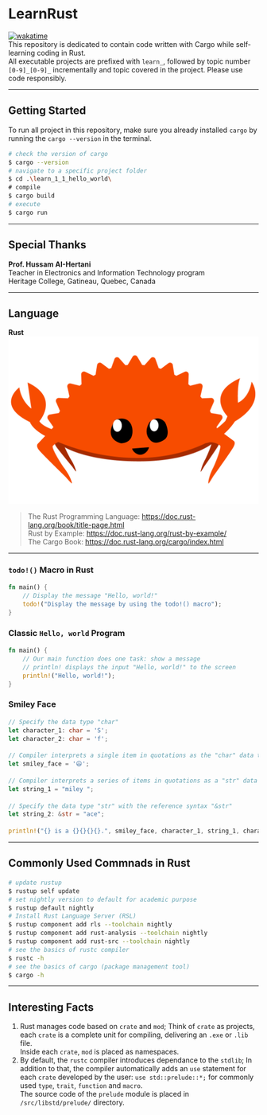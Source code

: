 # LearnRust
[![wakatime](https://wakatime.com/badge/github/XuhuaHuang/LearnRust.svg)](https://wakatime.com/badge/github/XuhuaHuang/LearnRust)  
This repository is dedicated to contain code written with Cargo while self-learning coding in Rust.  
All executable projects are prefixed with `learn_`, followed by topic number `[0-9]_[0-9]_` incrementally and topic covered in the project. Please use code responsibly.  

---

## Getting Started
To run all project in this repository, make sure you already installed `cargo` by running the `cargo --version` in the terminal.
```Bash
# check the version of cargo
$ cargo --version
# navigate to a specific project folder
$ cd .\learn_1_1_hello_world\
# compile
$ cargo build
# execute
$ cargo run
```

---

## Special Thanks
**Prof. Hussam AI-Hertani**  
Teacher in Electronics and Information Technology program  
Heritage College, Gatineau, Quebec, Canada  

---

## Language
**Rust**  
![An image for Rust](./rust.png "Red Rust Crab")
> The Rust Programming Language: https://doc.rust-lang.org/book/title-page.html  
> Rust by Example: https://doc.rust-lang.org/rust-by-example/  
> The Cargo Book: https://doc.rust-lang.org/cargo/index.html

---

### `todo!()` Macro in Rust
```rust
fn main() {
    // Display the message "Hello, world!"
    todo!("Display the message by using the todo!() macro");
}
```

### Classic `Hello, world` Program
```rust
fn main() {
    // Our main function does one task: show a message
    // println! displays the input "Hello, world!" to the screen
    println!("Hello, world!");
}
```

### Smiley Face
```rust
// Specify the data type "char"
let character_1: char = 'S';
let character_2: char = 'f';
   
// Compiler interprets a single item in quotations as the "char" data type
let smiley_face = '😃';

// Compiler interprets a series of items in quotations as a "str" data type and creates a "&str" reference
let string_1 = "miley ";

// Specify the data type "str" with the reference syntax "&str"
let string_2: &str = "ace";

println!("{} is a {}{}{}{}.", smiley_face, character_1, string_1, character_2, string_2);
```

---

## Commonly Used Commnads in Rust
```Bash
# update rustup
$ rustup self update
# set nightly version to default for academic purpose
$ rustup default nightly
# Install Rust Language Server (RSL)
$ rustup component add rls --toolchain nightly
$ rustup component add rust-analysis --toolchain nightly
$ rustup component add rust-src --toolchain nightly
# see the basics of rustc compiler
$ rustc -h
# see the basics of cargo (package management tool)
$ cargo -h
```

---

## Interesting Facts
1. Rust manages code based on `crate` and `mod`; Think of `crate` as projects, each `crate` is a complete unit for compiling, delivering an `.exe` or `.lib` file.  
Inside each `crate`, `mod` is placed as namespaces.
2. By default, the `rustc` compiler introduces dependance to the `stdlib`; In addition to that, the compiler automatically adds an `use` statement for each `crate` developed by the user: `use std::prelude::*;` for commonly used `type`, `trait`, `function` and `macro`.  
The source code of the `prelude` module is placed in `/src/libstd/prelude/` directory.
